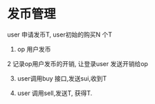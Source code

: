 # 发币管理
 user 申请发币T, user初始的购买N 个T

1. op 用户发币

2  记录op用户发币的开销,  让登录user 发送开销给op

3. user调用buy 接口,发送sui,收到T

4. user 调用sell,发送T, 获得T.